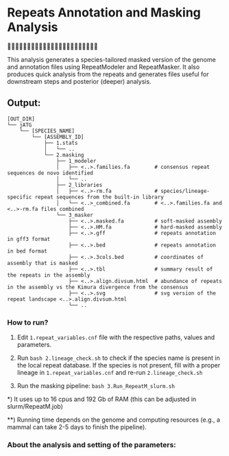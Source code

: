 # Repeats Annotation and Masking Analysis
🧬😷🧬😷🧬😷🧬😷🧬😷🧬😷🧬😷🧬😷🧬😷🧬😷🧬😷🧬

This analysis generates a species-tailored masked version of the genome and annotation files using RepeatModeler and RepeatMasker. It also produces quick analysis from the repeats and generates files useful for downstream steps and posterior (deeper) analysis.

## Output:
```
[OUT_DIR]
└── jATG
    └── [SPECIES_NAME]
        └── [ASSEMBLY_ID]
            ├── 1.stats
            │   └── ..
            └── 2.masking
                ├── 1_modeler
                │   ├── <..>.families.fa        # consensus repeat sequences de novo identified
                │   └── ..
                ├── 2_libraries
                │   ├── <..>-rm.fa              # species/lineage-specific repeat sequences from the built-in library
                │   └── <..>_combined.fa        # <..>.families.fa and <..>-rm.fa files combined
                └── 3_masker
                    ├── <..>.masked.fa          # soft-masked assembly
                    ├── <..>.HM.fa              # hard-masked assembly
                    ├── <..>.gff                # repeats annotation in gff3 format
                    ├── <..>.bed                # repeats annotation in bed format
                    ├── <..>.3cols.bed          # coordinates of assembly that is masked
                    ├── <..>.tbl                # summary result of the repeats in the assembly
                    ├── <..>.align.divsum.html  # abundance of repeats in the assembly vs the Kimura divergence from the consensus  
                    ├── <..>.svg                # svg version of the repeat landscape <..>.align.divsum.html
                    └── ..

```

### How to run?

1) Edit `1.repeat_variables.cnf` file with the respective paths, values and parameters.

2) Run `bash 2.lineage_check.sh` to check if the species name is present in the local repeat database. If the species is not present, fill with a proper lineage in `1.repeat_variables.cnf` and re-run `2.lineage_check.sh`

3) Run the masking pipeline: `bash 3.Run_RepeatM_slurm.sh`

\*) It uses up to 16 cpus and 192 Gb of RAM (this can be adjusted in slurm/RepeatM.job)

\**) Running time depends on the genome and computing resources (e.g., a mammal can take 2-5 days to finish the pipeline).


### About the analysis and setting of the parameters:
